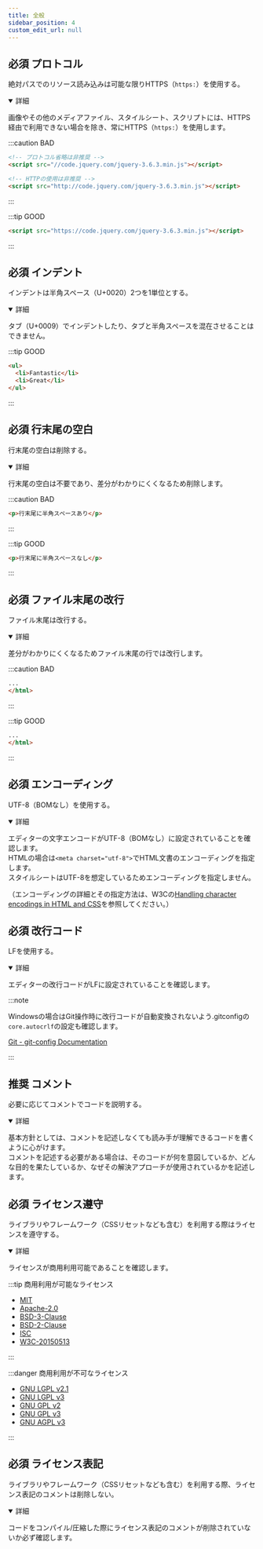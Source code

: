 ```yaml
---
title: 全般
sidebar_position: 4
custom_edit_url: null
---
```


## <span class="label-required">必須</span> プロトコル

絶対パスでのリソース読み込みは可能な限りHTTPS（`https:`）を使用する。

<details open>
<summary>詳細</summary>

画像やその他のメディアファイル、スタイルシート、スクリプトには、HTTPS経由で利用できない場合を除き、常にHTTPS（`https:`）を使用します。

:::caution BAD

```html
<!-- プロトコル省略は非推奨 -->
<script src="//code.jquery.com/jquery-3.6.3.min.js"></script>

<!-- HTTPの使用は非推奨 -->
<script src="http://code.jquery.com/jquery-3.6.3.min.js"></script>
```

:::

:::tip GOOD

```html
<script src="https://code.jquery.com/jquery-3.6.3.min.js"></script>
```

:::

</details>

## <span class="label-required">必須</span> インデント

インデントは半角スペース（U+0020）2つを1単位とする。

<details open>
<summary>詳細</summary>

タブ（U+0009）でインデントしたり、タブと半角スペースを混在させることはできません。

:::tip GOOD

```html
<ul>
  <li>Fantastic</li>
  <li>Great</li>
</ul>
```

:::

</details>

## <span class="label-required">必須</span> 行末尾の空白

行末尾の空白は削除する。

<details open>
<summary>詳細</summary>

行末尾の空白は不要であり、差分がわかりにくくなるため削除します。

:::caution BAD

```html
<p>行末尾に半角スペースあり</p> 
```

:::

:::tip GOOD

```html
<p>行末尾に半角スペースなし</p>
```

:::

</details>

## <span class="label-required">必須</span> ファイル末尾の改行

ファイル末尾は改行する。

<details open>
<summary>詳細</summary>

差分がわかりにくくなるためファイル末尾の行では改行します。

:::caution BAD

```html
...
</html>
```

:::

:::tip GOOD

```html
...
</html>

```

:::

</details>

## <span class="label-required">必須</span> エンコーディング

UTF-8（BOMなし）を使用する。

<details open>
<summary>詳細</summary>

エディターの文字エンコードがUTF-8（BOMなし）に設定されていることを確認します。  
HTMLの場合は`<meta charset="utf-8">`でHTML文書のエンコーディングを指定します。  
スタイルシートはUTF-8を想定しているためエンコーディングを指定しません。

（エンコーディングの詳細とその指定方法は、W3Cの[Handling character encodings in HTML and CSS](https://www.w3.org/International/tutorials/tutorial-char-enc/)を参照してください。）

</details>

## <span class="label-required">必須</span> 改行コード

LFを使用する。

<details open>
<summary>詳細</summary>

エディターの改行コードがLFに設定されていることを確認します。

:::note

Windowsの場合はGit操作時に改行コードが自動変換されないよう.gitconfigの`core.autocrlf`の設定も確認します。

[Git - git-config Documentation](https://git-scm.com/docs/git-config#Documentation/git-config.txt-coreautocrlf)

:::

</details>

## <span class="label-recommend">推奨</span> コメント

必要に応じてコメントでコードを説明する。

<details open>
<summary>詳細</summary>

基本方針としては、コメントを記述しなくても読み手が理解できるコードを書くように心がけます。  
コメントを記述する必要がある場合は、そのコードが何を意図しているか、どんな目的を果たしているか、なぜその解決アプローチが使用されているかを記述します。

</details>

## <span class="label-required">必須</span> ライセンス遵守

ライブラリやフレームワーク（CSSリセットなども含む）を利用する際はライセンスを遵守する。

<details open>
<summary>詳細</summary>

ライセンスが商用利用可能であることを確認します。  

:::tip 商用利用が可能なライセンス

- [MIT](https://opensource.org/licenses/MIT)
- [Apache-2.0](https://www.apache.org/licenses/LICENSE-2.0.html)
- [BSD-3-Clause](https://opensource.org/licenses/BSD-3-Clause)
- [BSD-2-Clause](https://opensource.org/licenses/BSD-2-Clause)
- [ISC](https://opensource.org/licenses/ISC)
- [W3C-20150513](https://www.w3.org/Consortium/Legal/2015/copyright-software-and-document)

:::

:::danger 商用利用が不可なライセンス

- [GNU LGPL v2.1](https://www.gnu.org/licenses/lgpl-2.1.en.html)
- [GNU LGPL v3](https://www.gnu.org/licenses/lgpl-3.0.en.html)
- [GNU GPL v2](https://www.gnu.org/licenses/gpl-2.0.en.html)
- [GNU GPL v3](https://www.gnu.org/licenses/gpl-3.0.en.html)
- [GNU AGPL v3](https://www.gnu.org/licenses/agpl-3.0.en.html)

:::

</details>

## <span class="label-required">必須</span> ライセンス表記

ライブラリやフレームワーク（CSSリセットなども含む）を利用する際、ライセンス表記のコメントは削除しない。

<details open>
<summary>詳細</summary>

コードをコンパイル/圧縮した際にライセンス表記のコメントが削除されていないか必ず確認します。

</details>
